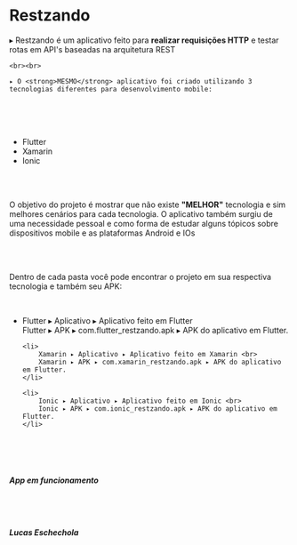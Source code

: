 # Restzando


<p>
    ▸ Restzando é um aplicativo feito para <strong>realizar requisições HTTP</strong> e testar rotas em API's baseadas na arquitetura REST
    
    <br><br> 
    
    ▸ O <strong>MESMO</strong> aplicativo foi criado utilizando 3 tecnologias diferentes para desenvolvimento mobile:
     
</p>

<br><br>
<br>

<ul>
    <li>Flutter</li>
    <li>Xamarin</li>
    <li>Ionic</li>
</ul>

<br><br>

<p>O objetivo do projeto é mostrar que não existe <strong>"MELHOR"</strong> tecnologia e sim melhores cenários para cada tecnologia. O aplicativo também surgiu de uma necessidade pessoal e como forma de estudar alguns tópicos sobre dispositivos mobile e as plataformas Android e IOs</p>

<br><br>

<p>Dentro de cada pasta você pode encontrar o projeto em sua respectiva tecnologia e também seu APK: </p>

<br>

<ul>
    <li>
        Flutter ▸ Aplicativo ▸ Aplicativo feito em Flutter <br>
        Flutter ▸ APK ▸ com.flutter_restzando.apk ▸ APK do aplicativo em Flutter.
    </li>

    <li>
        Xamarin ▸ Aplicativo ▸ Aplicativo feito em Xamarin <br>
        Xamarin ▸ APK ▸ com.xamarin_restzando.apk ▸ APK do aplicativo em Flutter.
    </li>

    <li>
        Ionic ▸ Aplicativo ▸ Aplicativo feito em Ionic <br>
        Ionic ▸ APK ▸ com.ionic_restzando.apk ▸ APK do aplicativo em Flutter.
    </li>
</ul>

<br><br><br>

<h5>
    <strong>
        App em funcionamento
    </strong>
</h5>

<br><br>

<h6>
    <strong>Lucas Eschechola</strong>
</h6>
